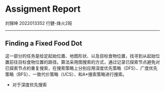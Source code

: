 # Assigment Report

刘锦坤 2022013352 行健-烽火2班

---

## Finding a Fixed Food Dot

这一部分的任务是给定起始位置、地图形状、以及目标食物位置，找寻到从起始位置前往目标食物位置的路径。算法采用图搜索的方式，通过记录已探索节点避免对已探索节点的重复搜索，在搜索策略上分别应用深度优先策略（DFS）、广度优先策略（BFS）、一致代价策略（UCS）、和A*搜索策略进行搜索。

* 对于深度优先搜索
